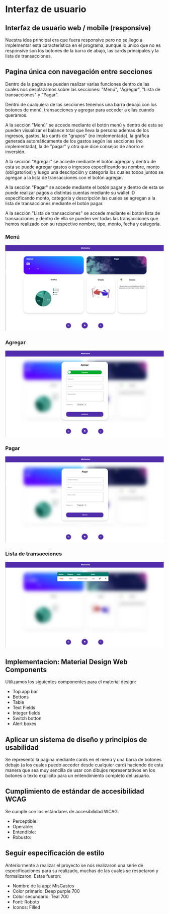 # Interfaz de usuario

## Interfaz de usuario web / mobile (responsive)

Nuestra idea principal era que fuera responsive pero no se llego a implementar esta característica en el programa, aunque lo único que no es responsive son los botones de la barra de abajo, las cards principales y la lista de transacciones.

## Pagina única con navegación entre secciones

Dentro de la pagina se pueden realizar varias funciones dentro de las cuales nos desplazamos sobre las secciones: "Menú", "Agregar", "Lista de transacciones" y "Pagar".

Dentro de cualquiera de las secciones tenemos una barra debajo con los botones de menú, transacciones y agregar para acceder a ellas cuando queramos.

A la sección "Menú" se accede mediante el botón menú y dentro de esta se pueden visualizar el balance total que lleva la persona ademas de los ingresos, gastos, las cards de "grupos" (no implementada), la gráfica generada automáticamente de los gastos según las secciones (no implementada), la de "pagar" y otra que dice consejos de ahorro e inversión.

A la sección "Agregar" se accede mediante el botón agregar y dentro de esta se puede agregar gastos o ingresos especificando su nombre, monto (obligatorios) y luego una descripción y categoría los cuales todos juntos se agregan a la lista de transacciones con el botón agregar.

A la sección "Pagar" se accede mediante el botón pagar y dentro de esta se puede realizar pagos a distintas cuentas mediante su wallet iD especificando monto, categoría y descripción las cuales se agregan a la lista de transacciones mediante el botón pagar.

A la sección "Lista de transacciones" se accede mediante el botón lista de transacciones y dentro de ella se pueden ver todas las transacciones que hemos realizado con su respectivo nombre, tipo,  monto, fecha y categoría.

### Menú

![](<../.gitbook/assets/menu (1).png>)

### Agregar

![](../.gitbook/assets/agregar.png)

### Pagar

![](../.gitbook/assets/pagar.png)

### Lista de transacciones

![Se agregó un pago como ejemplo para visualizar la representación](<../.gitbook/assets/lista de transacciones.png>)

## Implementacion: Material Design Web Components

Utilizamos los siguientes componentes para el material design:

* Top app bar
* Bottons
* Table
* Text Fields
* Integer fields
* Switch botton
* Alert boxes

## Aplicar un sistema de diseño y principios de usabilidad

Se representó la pagina mediante cards en el menú y una barra de botones debajo (a los cuales puedo acceder desde cualquier card) haciendo de esta manera que sea muy sencilla de usar con dibujos representativos en los botones o texto explicito para un entendimiento completo del usuario.&#x20;

## Cumplimiento de estándar de accesibilidad WCAG

Se cumple con los estándares de accesibilidad WCAG.&#x20;

* Perceptible:&#x20;
* Operable:&#x20;
* Entendible:&#x20;
* Robusto:&#x20;

## Seguir especificación de estilo

Anteriormente a realizar el proyecto se nos realizaron una serie de especificaciones para su realizado, muchas de las cuales se respetaron y formalizaron. Estas fueron:

* Nombre de la app: MisGastos
* Color primario: Deep purple 700
* Color secundario: Teal 700
* Font: Roboto
* Iconos: Filled
